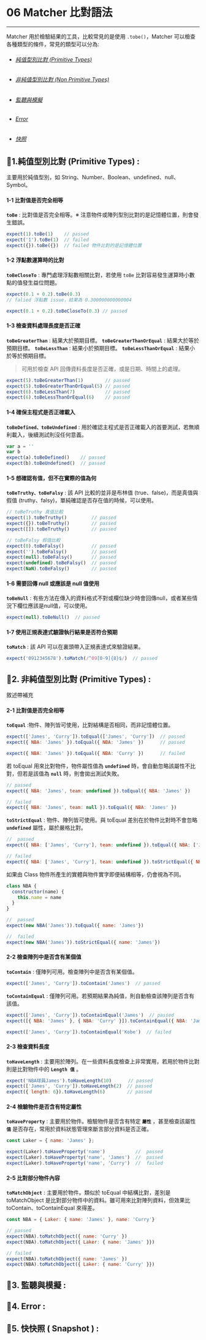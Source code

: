 # 06 Matcher 比對語法

---

Matcher 用於檢驗結果的工具，比較常見的是使用 `.tobe()`，Matcher 可以檢查各種類型的條件，常見的類型可以分為:

- ###### [純值型別比對 (Primitive Types)](#純值型別比對-primitive-types)
- ###### [非純值型別比對 (Non Primitive Types)](#非純值型別比對-non-primitive-types)
- ###### [監聽與模擬](#監聽與模擬)
- ###### [Error](#error)
- ###### [快照](#快照)

## 🔗1.純值型別比對 (Primitive Types) :

主要用於純值型別，如 String、Number、Boolean、undefined、null、Symbol。

#### 1-1 比對值是否完全相等

**`toBe`** : 比對值是否完全相等。※ 注意物件或陣列型別比對的是記憶體位置，則會發生錯誤。

```js
expect(1).toBe(1)    // passed
expect('1').toBe(1)  // failed
expect({}).toBe({})  // failed 物件比對的是記憶體位置
```

#### 1-2 浮點數運算時的比對

**`toBeCloseTo`** : 專門處理浮點數相關比對，若使用 `toBe` 比對容易發生運算時小數點的值發生益位問題。

```js
expect(0.1 + 0.2).toBe(0.3) 
// falied 浮點數 issue，結果為 0.300000000000004

expect(0.1 + 0.2).toBeCloseTo(0.3) // passed
```

#### 1-3 檢查資料處理長度是否正確

**`toBeGreaterThan`** : 結果大於預期目標。
**`toBeGreaterThanOrEqual`** : 結果大於等於預期目標。
**`toBeLessThan`** : 結果小於預期目標。
**`toBeLessThanOrEqual`** : 結果小於等於預期目標。

> 可用於檢查 API 回傳資料長度是否正確，或是日期、時間上的處理。

```js
expect(5).toBeGreaterThan(1)        // passed
expect(5).toBeGreaterThanOrEqual(5) // passed
expect(6).toBeLessThan(7)           // passed
expect(6).toBeLessThanOrEqual(6)    // passed

```

#### 1-4 確保主程式是否正確載入

**`toBeDefined、toBeUndefined`** : 用於確認主程式是否正確載入的首要測試，若無順利載入，後續測試則沒任何意義。

```js
var a = ''
var b
expect(a).toBeDefined()    // passed
expect(b).toBeUndefined()  // passed
```

#### 1-5 想確認有值，但不在實際的值為何

**`toBeTruthy、toBeFalsy`** : 該 API 比較的並非是布林值 (true、false)，而是真值與假值 (truthy、falsy)，單純確認是否存在值的時候，可以使用。

```js
// toBeTruthy 真值比較
expect(1).toBeTruthy()         // passed
expect({}).toBeTruthy()        // passed
expect([]).toBeTruthy()        // passed

// toBeFalsy 假值比較
expect(0).toBeFalsy()          // passed
expect('').toBeFalsy()         // passed
expect(null).toBeFalsy()       // passed
expect(undefined).toBeFalsy()  // passed
expect(NaN).toBeFalsy()        // passed
```

#### 1-6 需要回傳 null 或應該是 null 值使用

**`toBeNull`** : 有些方法在傳入的資料格式不對或欄位缺少時會回傳null，或者某些情況下欄位應該是null值，可以使用。

```js
expect(null).toBeNull()  // passed
```

#### 1-7 使用正規表達式驗證執行結果是否符合預期

**`toMatch`** : 該 API 可以在裏頭帶入正規表達式來驗證結果。

```js
expect('0912345678').toMatch(/^09[0-9]{8}$/)  // passed
```

## 🔗2. 非純值型別比對 (Primitive Types) :

敘述帶補充

#### 2-1 比對值是否完全相等

**`toEqual`** :物件、陣列皆可使用，比對結構是否相同，而非記憶體位置。

```js
expect(['James', 'Curry']).toEqual(['James', 'Curry'])  // passed
expect({ NBA: 'James' }).toEqual({ NBA: 'James' })      // passed

expect({ NBA: 'James' }).toEqual({ NBA: 'Curry' })      // failed  
```

若 toEqual 用來比對物件，物件屬性值為 **`undefined`** 時，會自動忽略該屬性不比對，但若是該值為 **`null`** 時，則會拋出測試失敗。

```js
// passed
expect({ NBA: 'James', team: undefined }).toEqual({ NBA: 'James' }) 

// failed
expect({ NBA: 'James', team: null }).toEqual({ NBA: 'James' }) 
```

**`toStrictEqual`** : 物件、陣列皆可使用。與 toEqual 差別在於物件比對時不會忽略 **`undefined`** 屬性，屬於嚴格比對。

```js
//  passed
expect({ NBA: ['James', 'Curry'], team: undefined }).toEqual({ NBA: ['James', 'Curry'] })

// failed
expect({ NBA: ['James', 'Curry'], team: undefined }).toStrictEqual({ NBA: ['James', 'Curry'] })
```

如果由 Class 物件所產生的實體與物件實字即便結構相等，仍會視為不同。

```js
class NBA {
  constructor(name) {
    this.name = name
  }
}

//  passed
expect(new NBA('James')).toEqual({ name: 'James'})

//  failed
expect(new NBA('James')).toStrictEqual({ name: 'James'})
```

#### 2-2 檢查陣列中是否含有某個值

**`toContain`** : 僅陣列可用。檢查陣列中是否含有某個值。

```js
expect(['James', 'Curry']).toContain('James')  // passed
```

**`toContainEqual`** : 僅陣列可用。若預期結果為純值，則自動檢查該陣列是否含有該值。

```js
expect(['James', 'Curry']).toContainEqual('James')  // passed
expect([{ NBA: 'James' }, { NBA: 'Curry' }]).toContainEqual({ NBA: 'James' })  // passed

expect(['James', 'Curry']).toContainEqual('Kobe')  // failed
```

#### 2-3 檢查資料長度

**`toHaveLength`** : 主要用於陣列。在一些資料長度檢查上非常實用，若用於物件比對則是比對物件中的 **`Length 值`** 。 

```js
expect('NBA球員James').toHaveLength(10)      // passed
expect(['James', 'Curry']).toHaveLength(2)  // passed
expect({ length: 6}).toHaveLength(6)        // passed
```

#### 2-4 檢驗物件是否含有特定屬性

**`toHaveProperty`** : 主要用於物件。檢驗物件是否含有特定 **`屬性`** ，甚至檢查該屬性 **`值`** 是否存在，常用於資料狀態管理來斷言部分資料是否正確。

```js
const Laker = { name: 'James' };

expect(Laker).toHaveProperty('name')           //  passed
expect(Laker).toHaveProperty('name', 'James')  //  passed
expect(Laker).toHaveProperty('name', 'Curry')  //  failed
```

#### 2-5 比對部分物件內容

**`toMatchObject`** : 主要用於物件。類似於 toEqual 中結構比對，差別是 toMatchObject 是比對部分物件中的資料。雖可用來比對陣列資料，但效果比 toContain、toContainEqual 來得差。

```js
const NBA = { Laker: { name: 'James' }, name: 'Curry'}

// passed
expect(NBA).toMatchObject({ name: 'Curry' })
expect(NBA).toMatchObject({ Laker: { name: 'James' }})

// failed
expect(NBA).toMatchObject({ name: 'James' })
expect(NBA).toMatchObject({ Laker: { name: 'Curry' }})
```

## 🔗3. 監聽與模擬 :

## 🔗4. Error :

## 🔗5. 快快照 ( Snapshot ) :
